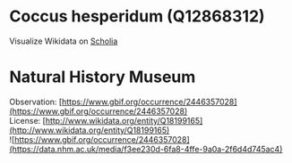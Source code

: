 
Coccus hesperidum (Q12868312)
=============================
  
Visualize Wikidata on [Scholia](https://scholia.toolforge.org/taxon/Q12868312)
# Natural History Museum
  
Observation: [https://www.gbif.org/occurrence/2446357028](https://www.gbif.org/occurrence/2446357028)  
License: [http://www.wikidata.org/entity/Q18199165](http://www.wikidata.org/entity/Q18199165)  
![https://www.gbif.org/occurrence/2446357028](https://data.nhm.ac.uk/media/f3ee230d-6fa8-4ffe-9a0a-2f6d4d745ac4)